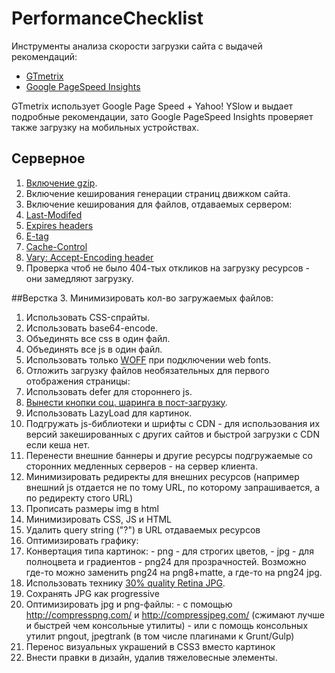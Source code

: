 PerformanceChecklist
====================
Инструменты анализа скорости загрузки сайта с выдачей рекомендаций:
* [GTmetrix](http://gtmetrix.com/)
* [Google PageSpeed Insights](https://developers.google.com/speed/pagespeed/insights/)

GTmetrix использует Google Page Speed + Yahoo! YSlow и выдает подробные рекомендации, зато Google PageSpeed Insights проверяет также загрузку на мобильных устройствах.

## Серверное
1. [Включение gzip](http://gtmetrix.com/enable-gzip-compression.html).
2. Включение кеширования генерации страниц движком сайта.
3. Включение кеширования для файлов, отдаваемых сервером:
  1. [Last-Modifed](http://last-modified.com/ru/)
  2. [Expires headers](http://gtmetrix.com/add-expires-headers.html)
  2. [E-tag](https://developers.google.com/web/fundamentals/performance/optimizing-content-efficiency/http-caching#validating-cached-responses-with-etags)
  3. [Cache-Control](https://developers.google.com/web/fundamentals/performance/optimizing-content-efficiency/http-caching#cache-control)
  4. [Vary: Accept-Encoding header](https://www.maxcdn.com/blog/accept-encoding-its-vary-important/)
4. Проверка чтоб не было 404-тых откликов на загрузку ресурсов - они замедляют загрузку.

##Верстка
3. Минимизировать кол-во загружаемых файлов:
  1. Использовать CSS-спрайты.
  2. Использовать base64-encode.
  3. Объединять все css в один файл.
  4. Объединять все js в один файл.
  5. Использовать только [WOFF](http://caniuse.com/#search=woff) при подключении web fonts.
4. Отложить загрузку файлов необязательных для первого отображения страницы:
  1. Использовать defer для стороннего js.
  2. [Вынести кнопки соц. шаринга в пост-загрузку](https://github.com/ideus-team/bem-snippets/blob/master/js-socialSharePreload/README.md).
  3. Использовать LazyLoad для картинок.
5. Подгружать js-библиотеки и шрифты с CDN - для использования их версий закешированных с других сайтов и быстрой загрузки с CDN если кеша нет.
6. Перенести внешние баннеры и другие ресурсы подгружаемые со сторонних медленных серверов - на сервер клиента.
7. Минимизировать редиректы для внешних ресурсов (например внешний js отдается не по тому URL, по которому запрашивается, а по редиректу стого URL)
7. Прописать размеры img в html
8. Минимизировать CSS, JS и HTML
9. Удалить query string ("?") в URL отдаваемых ресурсов
10. Оптимизировать графику:
  1. Конвертация типа картинок: 
    - png - для строгих цветов,
    - jpg - для полноцвета и градиентов
    - png24 для прозрачностей. 
    Возможно где-то можно заменить png24 на png8+matte, а где-то на png24 jpg.
  2. Использовать технику [30% quality Retina JPG](http://www.netvlies.nl/blog/design-interactie/retina-revolution). 
  2. Сохранять JPG как progressive
  3. Оптимизировать jpg и png-файлы:
    - с помощью http://compresspng.com/ и http://compressjpeg.com/ (сжимают лучше и быстрей чем консольные утилиты)
    - или с помощь консольных утилит pngout, jpegtrank (в том числе плагинами к Grunt/Gulp)
  4. Перенос визуальных украшений в CSS3 вместо картинок
11. Внести правки в дизайн, удалив тяжеловесные элементы.
